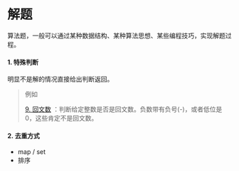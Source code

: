 # 解题

算法题，一般可以通过某种数据结构、某种算法思想、某些编程技巧，实现解题过程。


#### 1. 特殊判断

明显不是解的情况直接给出判断返回。

> 例如
>
> [9. 回文数](https://leetcode-cn.com/problems/palindrome-number/) ：判断给定整数是否是回文数。负数带有负号(-)，或者低位是 0，这些肯定不是回文数。


#### 2. 去重方式

- map / set
- 排序
